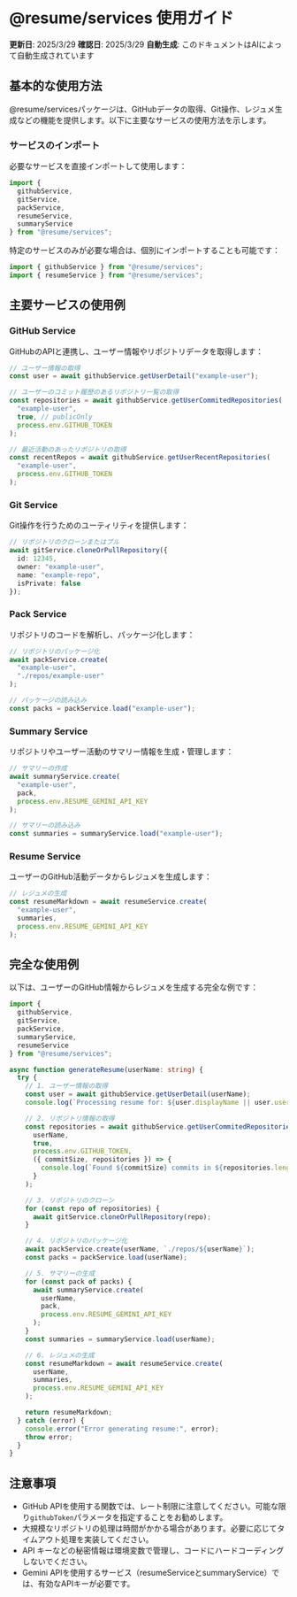 # @resume/services 使用ガイド

**更新日**: 2025/3/29
**確認日**: 2025/3/29
**自動生成**: このドキュメントはAIによって自動生成されています

## 基本的な使用方法

@resume/servicesパッケージは、GitHubデータの取得、Git操作、レジュメ生成などの機能を提供します。以下に主要なサービスの使用方法を示します。

### サービスのインポート

必要なサービスを直接インポートして使用します：

```typescript
import { 
  githubService, 
  gitService, 
  packService, 
  resumeService, 
  summaryService 
} from "@resume/services";
```

特定のサービスのみが必要な場合は、個別にインポートすることも可能です：

```typescript
import { githubService } from "@resume/services";
import { resumeService } from "@resume/services";
```

## 主要サービスの使用例

### GitHub Service

GitHubのAPIと連携し、ユーザー情報やリポジトリデータを取得します：

```typescript
// ユーザー情報の取得
const user = await githubService.getUserDetail("example-user");

// ユーザーのコミット履歴のあるリポジトリ一覧の取得
const repositories = await githubService.getUserCommitedRepositories(
  "example-user",
  true, // publicOnly
  process.env.GITHUB_TOKEN
);

// 最近活動のあったリポジトリの取得
const recentRepos = await githubService.getUserRecentRepositories(
  "example-user",
  process.env.GITHUB_TOKEN
);
```

### Git Service

Git操作を行うためのユーティリティを提供します：

```typescript
// リポジトリのクローンまたはプル
await gitService.cloneOrPullRepository({
  id: 12345,
  owner: "example-user",
  name: "example-repo",
  isPrivate: false
});
```

### Pack Service

リポジトリのコードを解析し、パッケージ化します：

```typescript
// リポジトリのパッケージ化
await packService.create(
  "example-user",
  "./repos/example-user"
);

// パッケージの読み込み
const packs = packService.load("example-user");
```

### Summary Service

リポジトリやユーザー活動のサマリー情報を生成・管理します：

```typescript
// サマリーの作成
await summaryService.create(
  "example-user",
  pack,
  process.env.RESUME_GEMINI_API_KEY
);

// サマリーの読み込み
const summaries = summaryService.load("example-user");
```

### Resume Service

ユーザーのGitHub活動データからレジュメを生成します：

```typescript
// レジュメの生成
const resumeMarkdown = await resumeService.create(
  "example-user",
  summaries,
  process.env.RESUME_GEMINI_API_KEY
);
```

## 完全な使用例

以下は、ユーザーのGitHub情報からレジュメを生成する完全な例です：

```typescript
import { 
  githubService, 
  gitService, 
  packService, 
  summaryService, 
  resumeService 
} from "@resume/services";

async function generateResume(userName: string) {
  try {
    // 1. ユーザー情報の取得
    const user = await githubService.getUserDetail(userName);
    console.log(`Processing resume for: ${user.displayName || user.userName}`);

    // 2. リポジトリ情報の取得
    const repositories = await githubService.getUserCommitedRepositories(
      userName,
      true,
      process.env.GITHUB_TOKEN,
      ({ commitSize, repositories }) => {
        console.log(`Found ${commitSize} commits in ${repositories.length} repositories`);
      }
    );

    // 3. リポジトリのクローン
    for (const repo of repositories) {
      await gitService.cloneOrPullRepository(repo);
    }

    // 4. リポジトリのパッケージ化
    await packService.create(userName, `./repos/${userName}`);
    const packs = packService.load(userName);

    // 5. サマリーの生成
    for (const pack of packs) {
      await summaryService.create(
        userName,
        pack,
        process.env.RESUME_GEMINI_API_KEY
      );
    }
    const summaries = summaryService.load(userName);

    // 6. レジュメの生成
    const resumeMarkdown = await resumeService.create(
      userName,
      summaries,
      process.env.RESUME_GEMINI_API_KEY
    );

    return resumeMarkdown;
  } catch (error) {
    console.error("Error generating resume:", error);
    throw error;
  }
}
```

## 注意事項

- GitHub APIを使用する関数では、レート制限に注意してください。可能な限り`githubToken`パラメータを指定することをお勧めします。
- 大規模なリポジトリの処理は時間がかかる場合があります。必要に応じてタイムアウト処理を実装してください。
- API キーなどの秘密情報は環境変数で管理し、コードにハードコーディングしないでください。
- Gemini APIを使用するサービス（resumeServiceとsummaryService）では、有効なAPIキーが必要です。